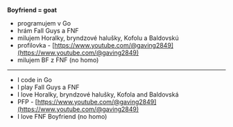 **Boyfriend = goat**

- programujem v Go
- hrám Fall Guys a FNF
- milujem Horalky, bryndzové halušky, Kofolu a Baldovskú
- profilovka - [https://www.youtube.com/@gaving2849](https://www.youtube.com/@gaving2849)
- milujem BF z FNF (no homo)

---

- I code in Go
- I play Fall Guys a FNF
- I love Horalky, bryndzové halušky, Kofola and Baldovská
- PFP - [https://www.youtube.com/@gaving2849](https://www.youtube.com/@gaving2849)
- I love FNF Boyfriend (no homo)
